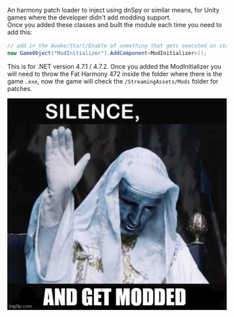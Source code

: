 An harmony patch loader to inject using dnSpy or similar means, for Unity games where the developer didn't add modding support. </br>
Once you added these classes and built the module each time you need to add this:

```cs
// add in the Awake/Start/Enable of something that gets executed on startup like a main menu
new GameObject("ModInitializer").AddComponent<ModInitializer>();
```

This is for .NET version 4.7.1 / 4.7.2. Once you added the ModInitializer you will need to throw the Fat Harmony 472 inside the folder where there is the game `.exe`, now the game will check the `/StreamingAssets/Mods` folder for patches.

![get modded](./93h72r.jpg)

